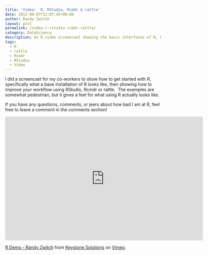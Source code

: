 ```yaml
---
title: 'Video:  R, RStudio, Rcmdr & rattle'
date: 2012-09-07T12:07:45+00:00
author: Randy Zwitch
layout: post
permalink: /video-r-rstudio-rcmdr-rattle/
category: DataScience
description: An R video screencast showing the basic interfaces of R, RStudio, Rcmdr and rattle. If you're a beginner wondering what R looks like, this is your video.
tags:
  - R
  - rattle
  - Rcmdr
  - RStudio
  - Video
---
```

I did a screencast for my co-workers to show how to get started with R, specifically what a base installation of R looks like, then showing how to improve your workflow using RStudio, Rcmdr or rattle.  The examples are somewhat pedestrian, but it gives a feel for what using R actually looks like.

If you have any questions, comments, or jeers about how bad I am at R, feel free to leave a comment in the comments section!

<iframe src="https://player.vimeo.com/video/48599583" width="640" height="400" frameborder="0" webkitallowfullscreen mozallowfullscreen allowfullscreen></iframe>
<p><a href="https://vimeo.com/48599583">R Demo - Randy Zwitch</a> from <a href="https://vimeo.com/user13204299">Keystone Solutions</a> on <a href="https://vimeo.com">Vimeo</a>.</p>
